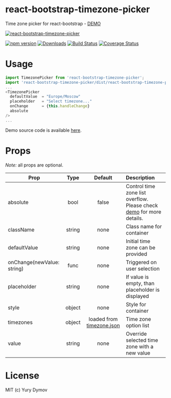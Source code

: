 # react-bootstrap-timezone-picker
Time zone picker for react-bootstrap - [DEMO](https://yury-dymov.github.io/react-bootstrap-timezone-picker)

[![react-bootstrap-timezone-picker](https://github.com/yury-dymov/react-bootstrap-timezone-picker/raw/master/docs/timezone-picker.gif)](https://github.com/yury-dymov/react-bootstrap-timezone-picker)

[![npm version](https://img.shields.io/npm/v/react-bootstrap-timezone-picker.svg?style=flat)](https://www.npmjs.com/package/react-bootstrap-timezone-picker)
[![Downloads](http://img.shields.io/npm/dm/react-bootstrap-timezone-picker.svg?style=flat-square)](https://npmjs.org/package/react-bootstrap-timezone-picker)
[![Build Status](https://img.shields.io/travis/yury-dymov/react-bootstrap-timezone-picker/master.svg?style=flat)](https://travis-ci.org/yury-dymov/react-bootstrap-timezone-picker)
[![Coverage Status](https://coveralls.io/repos/github/yury-dymov/react-bootstrap-timezone-picker/badge.svg?branch=master)](https://coveralls.io/github/yury-dymov/react-bootstrap-timezone-picker?branch=master)

# Usage
```JavaScript
import TimezonePicker from 'react-bootstrap-timezone-picker';
import 'react-bootstrap-timezone-picker/dist/react-bootstrap-timezone-picker.min.css';
...
<TimezonePicker
  defaultValue  = "Europe/Moscow"
  placeholder   = "Select timezone..."
  onChange      = {this.handleChange}
  absolute
/>
...
```
Demo source code is available [here](https://github.com/yury-dymov/react-bootstrap-timezone-picker/blob/master/demo/index.jsx).

# Props
*Note:* all props are optional.

| Prop        | Type           | Default  | Description |
| ------------- |:-------------:| :-----:|:-----------|
| absolute      | bool       | false |    Control time zone list overflow. Please check [demo](https://yury-dymov.github.io/react-bootstrap-timezone-picker) for more details. |
| className      | string       | none |     Class name for container |
| defaultValue      | string       | none |     Initial time zone can be provided |
| onChange(newValue: string)      | func       | none |    Triggered on user selection |
| placeholder      | string       | none |     If value is empty, than placeholder is displayed |
| style      | object       | none |   Style for container |
| timezones | object       | loaded from [timezone.json](https://github.com/yury-dymov/react-bootstrap-timezone-picker/blob/master/src/timezones.json) | Time zone option list  |
| value      | string       | none |   Override selected time zone with a new value |

# License
MIT (c) Yury Dymov
